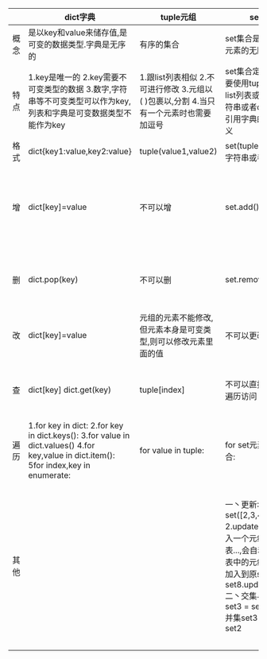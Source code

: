 |      | dict字典                                                     | tuple元组                                                    | set集合                                                      | list列表                                                     | string字符串                                                 |
| ---- | ------------------------------------------------------------ | ------------------------------------------------------------ | ------------------------------------------------------------ | ------------------------------------------------------------ | ------------------------------------------------------------ |
| 概念 | 是以key和value来储存值,是可变的数据类型.字典是无序的         | 有序的集合                                                   | set集合是一个无重复元素的无顺序的集合                        | 可重复元素的有序的集合                                       | 用   单引号 '  '或者" "包裹起来的就是字符串                  |
| 特点 | 1.key是唯一的                  2.key需要不可变类型的数据                                       3.数字,字符串等不可变类型可以作为key,列表和字典是可变数据类型不能作为key | 1.跟list列表相似         2.不可进行修改         3.元组以 (  )包裹以,分割                                 4.当只有一个元素时也需要加逗号 | set集合定义的时候需要使用tuple元组或者list列表或者   string字符串或者dict字典(会引用字典的key)来定义 | 可以存放多个数据,每个数据用   , 号隔开 ,元素可以重复         |                                                              |
| 格式 | dict{key1:value,key2:value}                                  | tuple(value1,value2)                                         | set(tuple或者list或者   字符串或者字典)                      | list   = [1,2,3,4]                                           | str="abc"                                                    |
| 增   | dict[key]=value                                              | 不可以增                                                     | set.add()                                                    | 1.添加一个列表list2   = list1 + [1,2]                                              2.添加一个值 list.append()                            3.   添加一个列表list1.extend([1,2])                 4.某个位置插入一个元素list1.insert(index,value) | str2   = str1 + " "                                          |
| 删   | dict.pop(key)                                                | 不可以删                                                     | set.remove()                                                 | 1.  删除一个元素list.pop(index)                       2.移除列表中第一个匹配的m元素remove(m)                                                   3.清空列表list.clear() |                                                              |
| 改   | dict[key]=value                                              | 元组的元素不能修改,   但元素本身是可变类型,则可以修改元素里面的值 | 不可以更改                                                   | list[index]   = value                                        | string.replace(old,new[,count])  old表示需要替换的字符, new用来替换的字符 ,   count表示从左到右替换的次数,默认是全部替换 |
| 查   | dict[key]                       dict.get(key)                | tuple[index]                                                 | 不可以直接访问,使用遍历访问                                  | list[index,index]可以同时检索多个值                          | 从左往右查找string.find(sub[,start[,stop]])                    从右往左查找string.rfind(sub[,start[,stop]])                            检索字符下标str.index("str") |
| 遍历 | 1.for   key in dict:                          2.for key in dict.keys():                 3.for value in dict.values()      4.for key,value in dict.item():       5for index,key in enumerate: | for   value in tuple:                                        | for  set元素 in set集合:                                     | for   value in list:                                         |                                                              |
| 其他 |                                                              |                                                              | 一丶更新:1.set   = set([2,3,4,5,6])        2.update方法需要传入一个元组,或者列表...,会自动将元组,列表中的元组拆分开,在加入到原set中      set8.update((7,8,9))        二丶交集与并集           交集set3 = set1   & set2        并集set3 = set1 \| set2 | 一丶列表的的截取list[start:stop:step]            二丶列表的排序                                             1.从小到大list.sort()                                         2.从大到小list.reverse()                                三丶统计某个元素出现的次数list.count(value) | 将字符串全部转换成大写      str2 = str1.upper()      将字符串全部转换成小写      str4 = str3.lower()      大小写切换,即大写转为小写,小写转为大写      str6 =str5.swapcase()      所有单词的首字母大写      str8 = str7.title()      把字符串的第一个字符大写      str10 = str9.capitalize()            将字符串按一定的符号,进行拆分,将拆分后的字符用列表存起来,默认用空格分隔      list = str.split()                                                    把字符串拆分成行,True表示是否打印换行符      list = str.splitlines(True) |